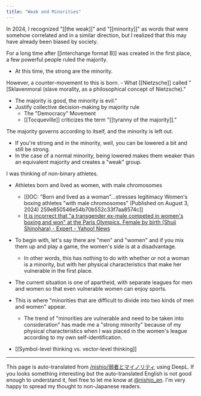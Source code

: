 ```yaml
---
title: "Weak and Minorities"
---
```


In 2024, I recognized "[[the weak]]" and "[[minority]]" as words that were somehow correlated and in a similar direction, but I realized that this may have already been biased by society.

For a long time after [[interchange format B]] was created in the first place, a few powerful people ruled the majority.
- At this time, the strong are the minority.

However, a counter-movement to this is born.
    - What [[Nietzsche]] called "[Sklavenmoral (slave morality, as a philosophical concept of Nietzsche)."
- The majority is good, the minority is evil."
- Justify collective decision-making by majority rule
    - The "Democracy" Movement
    - [[Tocqueville]] criticizes the term "[[tyranny of the majority]]."

The majority governs according to itself, and the minority is left out.
- If you're strong and in the minority, well, you can be lowered a bit and still be strong.
- In the case of a normal minority, being lowered makes them weaker than an equivalent majority and creates a "weak" group.

I was thinking of non-binary athletes.
- Athletes born and lived as women, with male chromosomes
    - [[IOC: "Born and lived as a woman"...stresses legitimacy Women's boxing athletes "with male chromosomes" (Published on August 3, 2024) 259e850546e54b70b552c33f7aa8574c]]
    - [It is incorrect that "a transgender ex-male competed in women's boxing and won" at the Paris Olympics. Female by birth (Shuji Shinohara) - Expert - Yahoo! News](https://news.yahoo.co.jp/expert/articles/357264b5b78328c263157238472c365f2350113e)
- To begin with, let's say there are "men" and "women" and if you mix them up and play a game, the women's side is at a disadvantage.
    - In other words, this has nothing to do with whether or not a woman is a minority, but with her physical characteristics that make her vulnerable in the first place.
- The current situation is one of apartheid, with separate leagues for men and women so that even vulnerable women can enjoy sports.
- This is where "minorities that are difficult to divide into two kinds of men and women" appear.
    - The trend of "minorities are vulnerable and need to be taken into consideration" has made me a "strong minority" because of my physical characteristics when I was placed in the women's league according to my own self-identification.

- [[Symbol-level thinking vs. vector-level thinking]]

---
This page is auto-translated from [/nishio/弱者とマイノリティ](https://scrapbox.io/nishio/弱者とマイノリティ) using DeepL. If you looks something interesting but the auto-translated English is not good enough to understand it, feel free to let me know at [@nishio_en](https://twitter.com/nishio_en). I'm very happy to spread my thought to non-Japanese readers.
